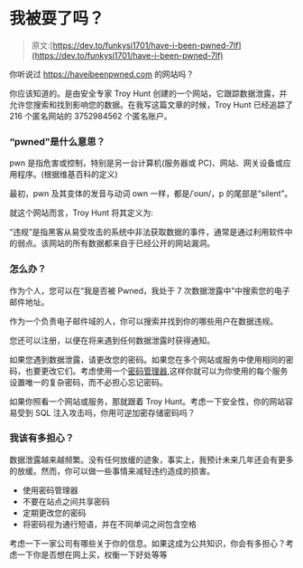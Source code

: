 # 我被耍了吗？

> 原文:[https://dev.to/funkysi1701/have-i-been-pwned-7lf](https://dev.to/funkysi1701/have-i-been-pwned-7lf)

你听说过 https://haveibeenpwned.com 的网站吗？

你应该知道的。是由安全专家 Troy Hunt 创建的一个网站，它跟踪数据泄露，并允许您搜索和找到影响您的数据。在我写这篇文章的时候，Troy Hunt 已经追踪了 216 个匿名网站的 3752984562 个匿名账户。

### “pwned”是什么意思？

pwn 是指危害或控制，特别是另一台计算机(服务器或 PC)、网站、网关设备或应用程序。(根据维基百科的定义)

最初，pwn 及其变体的发音与动词 own 一样，都是/ˈoʊn/，p 的尾部是“silent”。

就这个网站而言，Troy Hunt 将其定义为:

“违规”是指黑客从易受攻击的系统中非法获取数据的事件，通常是通过利用软件中的弱点。该网站的所有数据都来自于已经公开的网站漏洞。

### 怎么办？

作为个人，您可以在“我是否被 Pwned，我处于 7 次数据泄露中”中搜索您的电子邮件地址。

作为一个负责电子邮件域的人，你可以搜索并找到你的哪些用户在数据违规。

您还可以注册，以便在将来遇到任何数据泄露时获得通知。

如果您遇到数据泄露，请更改您的密码。如果您在多个网站或服务中使用相同的密码，也要更改它们。考虑使用一个[密码管理器](https://www.troyhunt.com/only-secure-password-is-one-you-cant/),这样你就可以为你使用的每个服务设置唯一的复杂密码，而不必担心忘记密码。

如果你照看一个网站或服务，那就跟着 Troy Hunt。考虑一下安全性，你的网站容易受到 SQL 注入攻击吗，你用可逆加密存储密码吗？

### 我该有多担心？

数据泄露越来越频繁。没有任何放缓的迹象，事实上，我预计未来几年还会有更多的放缓。然而，你可以做一些事情来减轻违约造成的损害。

*   使用密码管理器
*   不要在站点之间共享密码
*   定期更改您的密码
*   将密码视为通行短语，并在不同单词之间包含空格

考虑一下一家公司有哪些关于你的信息。如果这成为公共知识，你会有多担心？考虑一下你是否想在网上买，权衡一下好处等等